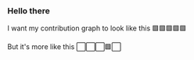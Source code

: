 ### Hello there

I want my contribution graph to look like this 🟩🟩🟩🟩🟩

But it's more like this ⬜⬜⬜🟩⬜
